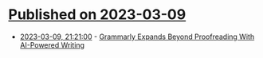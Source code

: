 # [Published on 2023-03-09](index.md)

* [2023-03-09, 21:21:00](https://slashdot.org/story/23/03/09/1553231/grammarly-expands-beyond-proofreading-with-ai-powered-writing?utm_source=rss1.0mainlinkanon&utm_medium=feed) - [Grammarly Expands Beyond Proofreading With AI-Powered Writing](https://slashdot.org/story/23/03/09/1553231/grammarly-expands-beyond-proofreading-with-ai-powered-writing?utm_source=rss1.0mainlinkanon&utm_medium=feed)
